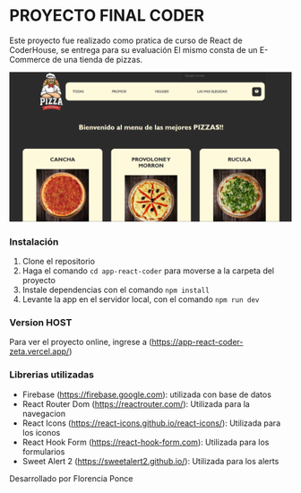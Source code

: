 # PROYECTO FINAL CODER

Este proyecto fue realizado como pratica de curso de React de CoderHouse, se entrega para su evaluación
El mismo consta de un E-Commerce de una tienda de pizzas.

![imagen](/public/imagen_readme.png)

### Instalación 
1. Clone el repositorio
2. Haga el comando `cd app-react-coder` para moverse a la carpeta del proyecto
3. Instale dependencias con el comando `npm install`
4. Levante la app en el servidor local, con el comando `npm run dev`

### Version HOST
Para ver el proyecto online, ingrese a (https://app-react-coder-zeta.vercel.app/)

### Librerias utilizadas 
- Firebase (https://firebase.google.com): utilizada con base de datos 
- React Router Dom (https://reactrouter.com/): Utilizada para  la navegacion
- React Icons (https://react-icons.github.io/react-icons/): Utilizada para los iconos 
- React Hook Form (https://react-hook-form.com): Utilizada para los formularios
- Sweet Alert 2 (https://sweetalert2.github.io/): Utilizada para los alerts

Desarrollado por Florencia Ponce